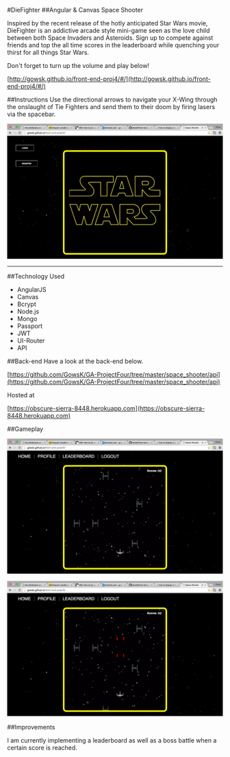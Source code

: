 #DieFighter
##Angular & Canvas Space Shooter

Inspired by the recent release of the hotly anticipated Star Wars movie, DieFighter is an addictive arcade style mini-game seen as the love child between both Space Invaders and Asteroids. Sign up to compete against friends and top the all time scores in the leaderboard while quenching your thirst for all things Star Wars.

Don't forget to turn up the volume and play below!

[http://gowsk.github.io/front-end-proj4/#/](http://gowsk.github.io/front-end-proj4/#/)

##Instructions
Use the directional arrows to navigate your X-Wing through the onslaught of Tie Fighters and send them to their doom by firing lasers via the spacebar.

![image](https://github.com/GowsK/front-end-proj4/blob/master/images/home_screen.png)

***

##Technology Used
* AngularJS
* Canvas
* Bcrypt
* Node.js
* Mongo
* Passport
* JWT
* UI-Router
* API

##Back-end
Have a look at the back-end below.

[https://github.com/GowsK/GA-ProjectFour/tree/master/space_shooter/api](https://github.com/GowsK/GA-ProjectFour/tree/master/space_shooter/api)

Hosted at

[https://obscure-sierra-8448.herokuapp.com](https://obscure-sierra-8448.herokuapp.com)

##Gameplay

![image](https://github.com/GowsK/front-end-proj4/blob/master/images/loggedin.png)

![image](https://github.com/GowsK/front-end-proj4/blob/master/images/loggedin_shooting.png)

##Improvements

I am currently implementing a leaderboard as well as a boss battle when a certain score is reached.

